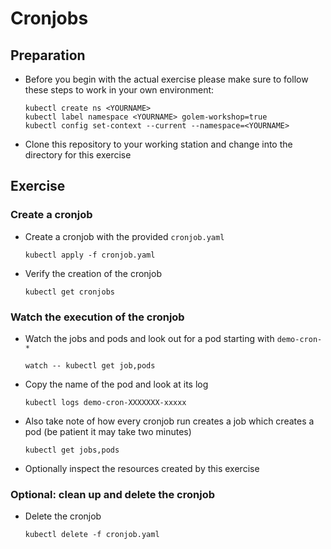 # Cronjobs

## Preparation

* Before you begin with the actual exercise please make sure to follow these steps to work in your own environment:

  ```shell
  kubectl create ns <YOURNAME>
  kubectl label namespace <YOURNAME> golem-workshop=true
  kubectl config set-context --current --namespace=<YOURNAME>
  ```

* Clone this repository to your working station and change into the directory for this exercise

## Exercise

### Create a cronjob

* Create a cronjob with the provided `cronjob.yaml`

  ```shell
  kubectl apply -f cronjob.yaml
  ```

* Verify the creation of the cronjob

  ```shell
  kubectl get cronjobs
  ```

### Watch the execution of the cronjob

* Watch the jobs and pods and look out for a pod starting with `demo-cron-*`

  ```shell
  watch -- kubectl get job,pods
  ```

* Copy the name of the pod and look at its log

  ```shell
  kubectl logs demo-cron-XXXXXXX-xxxxx
  ```

* Also take note of how every cronjob run creates a job which creates a pod
  (be patient it may take two minutes)

  ```shell
  kubectl get jobs,pods
  ```

* Optionally inspect the resources created by this exercise

### Optional: clean up and delete the cronjob

* Delete the cronjob

  ```shell
  kubectl delete -f cronjob.yaml
  ```
